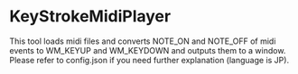 # KeyStrokeMidiPlayer
This tool loads midi files and converts NOTE_ON and NOTE_OFF of midi events to WM_KEYUP and WM_KEYDOWN and outputs them to a window.
Please refer to config.json if you need further explanation (language is JP).
